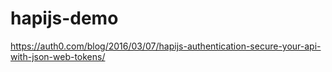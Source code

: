 # hapijs-demo
https://auth0.com/blog/2016/03/07/hapijs-authentication-secure-your-api-with-json-web-tokens/
